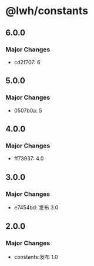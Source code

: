 # @lwh/constants

## 6.0.0

### Major Changes

- cd2f707: 6

## 5.0.0

### Major Changes

- 0507b0a: 5

## 4.0.0

### Major Changes

- ff73937: 4.0

## 3.0.0

### Major Changes

- e7454bd: 发布 3.0

## 2.0.0

### Major Changes

- constants:发布 1.0
